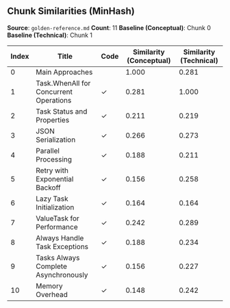 ## Chunk Similarities (MinHash)

**Source**: `golden-reference.md`
**Count**: 11
**Baseline (Conceptual)**: Chunk 0
**Baseline (Technical)**: Chunk 1

| Index | Title | Code | Similarity (Conceptual) | Similarity (Technical) |
|-------|-------|------|-------------------------|------------------------|
| 0 | Main Approaches |  | 1.000 | 0.281 |
| 1 | Task.WhenAll for Concurrent Operations | ✓ | 0.281 | 1.000 |
| 2 | Task Status and Properties | ✓ | 0.211 | 0.219 |
| 3 | JSON Serialization | ✓ | 0.266 | 0.273 |
| 4 | Parallel Processing | ✓ | 0.188 | 0.211 |
| 5 | Retry with Exponential Backoff | ✓ | 0.156 | 0.258 |
| 6 | Lazy Task Initialization | ✓ | 0.164 | 0.164 |
| 7 | ValueTask for Performance | ✓ | 0.242 | 0.289 |
| 8 | Always Handle Task Exceptions | ✓ | 0.188 | 0.234 |
| 9 | Tasks Always Complete Asynchronously | ✓ | 0.156 | 0.227 |
| 10 | Memory Overhead | ✓ | 0.148 | 0.242 |

